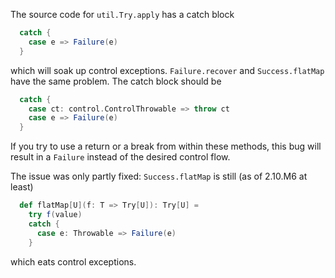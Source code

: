 The source code for `util.Try.apply` has a catch block

```scala
  catch {
    case e => Failure(e)
  }
```

which will soak up control exceptions.  `Failure.recover` and `Success.flatMap` have the same problem.  The catch block should be

```scala
  catch {
    case ct: control.ControlThrowable => throw ct
    case e => Failure(e)
  }
```

If you try to use a return or a break from within these methods, this bug will result in a `Failure` instead of the desired control flow.
  
The issue was only partly fixed: `Success.flatMap` is still (as of 2.10.M6 at least)

```scala
  def flatMap[U](f: T => Try[U]): Try[U] =
    try f(value)
    catch {
      case e: Throwable => Failure(e)
    }
```

which eats control exceptions.
